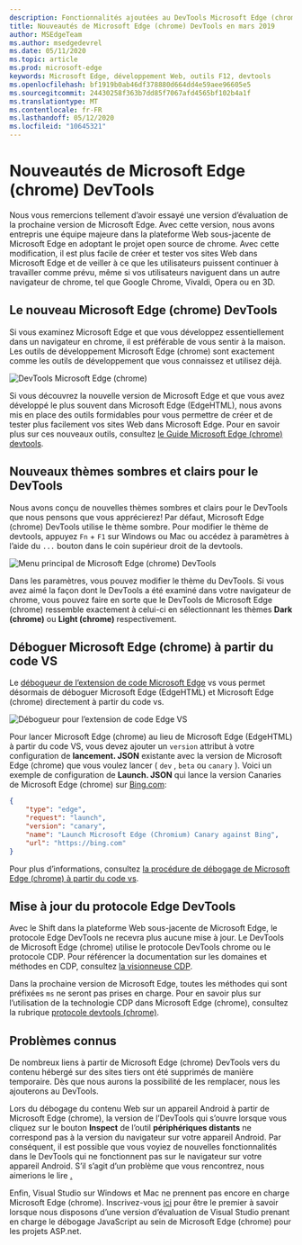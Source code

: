 ```yaml
---
description: Fonctionnalités ajoutées au DevTools Microsoft Edge (chrome) en mars 2019
title: Nouveautés de Microsoft Edge (chrome) DevTools en mars 2019
author: MSEdgeTeam
ms.author: msedgedevrel
ms.date: 05/11/2020
ms.topic: article
ms.prod: microsoft-edge
keywords: Microsoft Edge, développement Web, outils F12, devtools
ms.openlocfilehash: bf1919b0ab46df378880d664dd4e59aee96605e5
ms.sourcegitcommit: 24430258f363b7dd85f7067afd4565bf102b4a1f
ms.translationtype: MT
ms.contentlocale: fr-FR
ms.lasthandoff: 05/12/2020
ms.locfileid: "10645321"
---
```

# Nouveautés de Microsoft Edge (chrome) DevTools

Nous vous remercions tellement d’avoir essayé une version d’évaluation de la prochaine version de Microsoft Edge. Avec cette version, nous avons entrepris une équipe majeure dans la plateforme Web sous-jacente de Microsoft Edge en adoptant le projet open source de chrome. Avec cette modification, il est plus facile de créer et tester vos sites Web dans Microsoft Edge et de veiller à ce que les utilisateurs puissent continuer à travailler comme prévu, même si vos utilisateurs naviguent dans un autre navigateur de chrome, tel que Google Chrome, Vivaldi, Opera ou en 3D.

## Le nouveau Microsoft Edge (chrome) DevTools

Si vous examinez Microsoft Edge et que vous développez essentiellement dans un navigateur en chrome, il est préférable de vous sentir à la maison. Les outils de développement Microsoft Edge (chrome) sont exactement comme les outils de développement que vous connaissez et utilisez déjà.

![DevTools Microsoft Edge (chrome)](./media/devtools.png)

Si vous découvrez la nouvelle version de Microsoft Edge et que vous avez développé le plus souvent dans Microsoft Edge (EdgeHTML), nous avons mis en place des outils formidables pour vous permettre de créer et de tester plus facilement vos sites Web dans Microsoft Edge. Pour en savoir plus sur ces nouveaux outils, consultez [le Guide Microsoft Edge (chrome) devtools](../devtools-guide-chromium.md).

## Nouveaux thèmes sombres et clairs pour le DevTools

Nous avons conçu de nouvelles thèmes sombres et clairs pour le DevTools que nous pensons que vous apprécierez! Par défaut, Microsoft Edge (chrome) DevTools utilise le thème sombre. Pour modifier le thème de devtools, appuyez `Fn`  +  `F1` sur Windows ou Mac ou accédez à paramètres à l’aide du `...` bouton dans le coin supérieur droit de la devtools.

![Menu principal de Microsoft Edge (chrome) DevTools](./media/devtools-main-menu.png)

Dans les paramètres, vous pouvez modifier le thème du DevTools. Si vous avez aimé la façon dont le DevTools a été examiné dans votre navigateur de chrome, vous pouvez faire en sorte que le DevTools de Microsoft Edge (chrome) ressemble exactement à celui-ci en sélectionnant les thèmes **Dark (chrome)** ou **Light (chrome)** respectivement. 

## Déboguer Microsoft Edge (chrome) à partir du code VS

Le [débogueur de l’extension de code Microsoft Edge](https://marketplace.visualstudio.com/items?itemName=msjsdiag.debugger-for-edge) vs vous permet désormais de déboguer Microsoft Edge (EdgeHTML) et Microsoft Edge (chrome) directement à partir du code vs.

![Débogueur pour l’extension de code Edge VS](./media/vscode-debugger.png)

Pour lancer Microsoft Edge (chrome) au lieu de Microsoft Edge (EdgeHTML) à partir du code VS, vous devez ajouter un `version` attribut à votre configuration de **lancement. JSON** existante avec la version de Microsoft Edge (chrome) que vous voulez lancer ( `dev` , `beta` ou `canary` ). Voici un exemple de configuration de **Launch. JSON** qui lance la version Canaries de Microsoft Edge (chrome) sur [Bing.com](https://www.bing.com/):

```json
{
    "type": "edge",
    "request": "launch",
    "version": "canary",
    "name": "Launch Microsoft Edge (Chromium) Canary against Bing",
    "url": "https://bing.com"
}
```

Pour plus d’informations, consultez [la procédure de débogage de Microsoft Edge (chrome) à partir du code vs](../visual-studio-code/debugger-for-edge.md).

## Mise à jour du protocole Edge DevTools

Avec le Shift dans la plateforme Web sous-jacente de Microsoft Edge, le protocole Edge DevTools ne recevra plus aucune mise à jour. Le DevTools de Microsoft Edge (chrome) utilise le protocole DevTools chrome ou le protocole CDP. Pour référencer la documentation sur les domaines et méthodes en CDP, consultez [la visionneuse CDP](https://chromedevtools.github.io/devtools-protocol/tot/Accessibility).

Dans la prochaine version de Microsoft Edge, toutes les méthodes qui sont préfixées `ms` ne seront pas prises en charge. Pour en savoir plus sur l’utilisation de la technologie CDP dans Microsoft Edge (chrome), consultez la rubrique [protocole devtools (chrome)](../devtools-protocol-chromium.md).

## Problèmes connus

De nombreux liens à partir de Microsoft Edge (chrome) DevTools vers du contenu hébergé sur des sites tiers ont été supprimés de manière temporaire. Dès que nous aurons la possibilité de les remplacer, nous les ajouterons au DevTools.


Lors du débogage du contenu Web sur un appareil Android à partir de Microsoft Edge (chrome), la version de l’DevTools qui s’ouvre lorsque vous cliquez sur le bouton **Inspect** de l’outil **périphériques distants** ne correspond pas à la version du navigateur sur votre appareil Android. Par conséquent, il est possible que vous voyiez de nouvelles fonctionnalités dans le DevTools qui ne fonctionnent pas sur le navigateur sur votre appareil Android. S’il s’agit d’un problème que vous rencontrez, nous aimerions le lire [.](../devtools-guide-chromium.md#getting-in-touch-with-the-microsoft-edge-devtools-team)

Enfin, Visual Studio sur Windows et Mac ne prennent pas encore en charge Microsoft Edge (chrome). Inscrivez-vous [ici](https://visualstudio.microsoft.com/vs/preview/) pour être le premier à savoir lorsque nous disposons d’une version d’évaluation de Visual Studio prenant en charge le débogage JavaScript au sein de Microsoft Edge (chrome) pour les projets ASP.net.  
